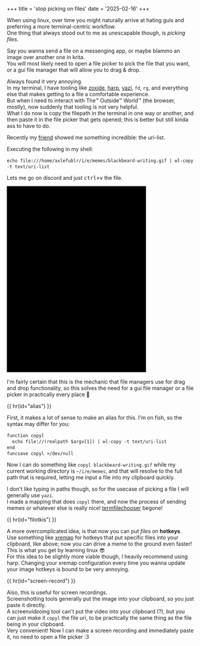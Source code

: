+++
title = 'stop picking on files'
date = '2025-02-16'
+++

When using linux, over time you might naturally arrive at hating guis and preferring a more terminal-centric workflow. \
One thing that always stood out to me as unescapable though, is *picking files*.

Say you wanna send a file on a messenging app, or maybe blammo an image over another one in krita. \
You will most likely need to open a file picker to pick the file that you want, or a gui file manager that will allow you to drag & drop.

Always found it very annoying. \
In my terminal, I have tooling like [zoxide](https://github.com/ajeetdsouza/zoxide), [harp](https://github.com/Axlefublr/harp), [yazi](https://github.com/sxyazi/yazi), `fd`, `rg`, and everything else that makes getting to a file a comfortable experience. \
But when I need to interact with The™ Outside™ World™ (the browser, mostly), now suddenly that tooling is not very helpful. \
What I do now is copy the filepath in the terminal in one way or another, and then paste it in the file picker that gets opened; this is better but still kinda ass to have to do.

Recently my [friend](https://github.com/titaniumtraveler) showed me something incredible: the uri-list.

Executing the following in my shell:

```fish
echo file:///home/axlefublr/i/e/memes/blackbeard-writing.gif | wl-copy -t text/uri-list
```

Lets me go on discord and just <kbd>ctrl+v</kbd> the file.

![](./blackbeard-writing.gif)

I'm fairly certain that this is the mechanic that file managers use for drag and drop functionality, so this solves the need for a gui file manager or a file picker in practically every place 🤯

{{ hr(id="alias") }}

First, it makes a lot of sense to make an alias for this. I'm on fish, so the syntax may differ for you:

```fish
function copyl
  echo file://(realpath $argv[1]) | wl-copy -t text/uri-list
end
funcsave copyl >/dev/null
```

Now I can do something like `copyl blackbeard-writing.gif` while my current working directory is `~/i/e/memes`, and that will resolve to the full path that is required, letting me input a file into my clipboard quickly.

I don't like typing in paths though, so for the usecase of picking a file I will generally use `yazi`. \
I made a mapping that does `copyl` there, and now the process of sending memes or whatever else is really nice! [termfilechooser](https://github.com/GermainZ/xdg-desktop-portal-termfilechooser) begone!

{{ hr(id="filotkis") }}

A more overcomplicated idea, is that now you can put *files* on **hotkeys**. \
Use something like [xremap](https://github.com/xremap/xremap) for hotkeys that put specific files into your clipboard, like above; now you can drive a meme to the ground even faster! This is what you get by learning linux 😎 \
For this idea to be slightly more viable though, I heavily recommend using harp. Changing your xremap configuration every time you wanna update your image hotkeys is bound to be very annoying.

{{ hr(id="screen-record") }}

Also, this is useful for screen recordings. \
Screenshotting tools generally put the image into your clipboard, so you just paste it directly. \
A screen*video*ing tool can't put the video into your clipboard (?), but you can just make it `copyl` the file uri, to be practically the same thing as the file being in your clipboard. \
Very convenient! Now I can make a screen recording and immediately paste it, no need to open a file picker :3
